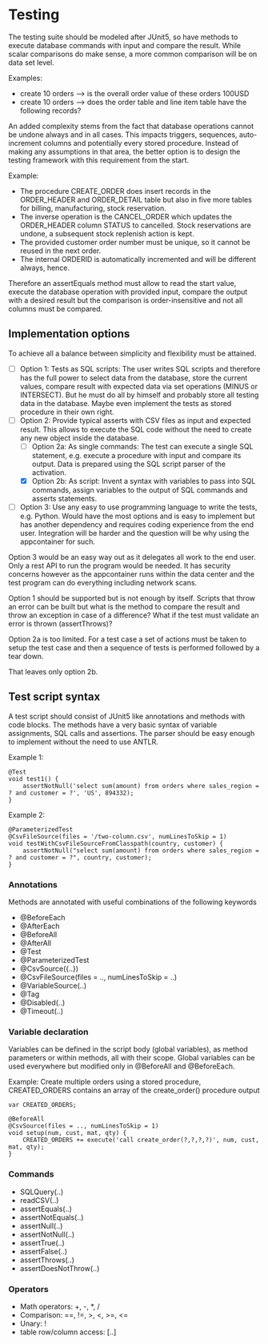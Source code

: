 # Testing

The testing suite should be modeled after JUnit5, so have methods to execute database commands with input and compare the result.
While scalar comparisons do make sense, a more common comparison will be on data set level.

Examples:

- create 10 orders --> is the overall order value of these orders 100USD
- create 10 orders --> does the order table and line item table have the following records?

An added complexity stems from the fact that database operations cannot be undone always and in all cases. This impacts triggers, sequences, auto-increment columns and potentially every stored procedure. 
Instead of making any assumptions in that area, the better option is to design the testing framework with this requirement from the start.

Example:

 - The procedure CREATE_ORDER does insert records in the ORDER_HEADER and ORDER_DETAIL table but also in five more tables for billing, manufacturing, stock reservation.
 - The inverse operation is the CANCEL_ORDER which updates the ORDER_HEADER column STATUS to cancelled. Stock reservations are undone, a subsequent stock replenish action is kept.
 - The provided customer order number must be unique, so it cannot be reused in the next order.
 - The internal ORDERID is automatically incremented and will be different always, hence.
 

Therefore an assertEquals method must allow to read the start value, execute the database operation with provided input, compare the output with a desired result but the comparison is order-insensitive and not all columns must be compared.

## Implementation options

To achieve all a balance between simplicity and flexibility must be attained.

 - [ ] Option 1: Tests as SQL scripts: The user writes SQL scripts and therefore has the full power to select data from the database, store the current values, compare result with expected data via set operations (MINUS or INTERSECT). But he must do all by himself and probably store all testing data in the database. Maybe even implement the tests as stored procedure in their own right.
 - [ ] Option 2: Provide typical asserts with CSV files as input and expected result. This allows to execute the SQL code without the need to create any new object inside the database.
   - [ ] Option 2a: As single commands: The test can execute a single SQL statement, e.g. execute a procedure with input and compare its output. Data is prepared using the SQL script parser of the activation.
   - [x] Option 2b: As script: Invent a syntax with variables to pass into SQL commands, assign variables to the output of SQL commands and asserts statements.
 - [ ] Option 3: Use any easy to use programming language to write the tests, e.g. Python. Would have the most options and is easy to implement but has another dependency and requires coding experience from the end user. Integration will be harder and the question will be why using the appcontainer for such.
 
Option 3 would be an easy way out as it delegates all work to the end user. Only a rest API to run the program would be needed. It has security concerns however as the appcontainer runs within the data center and the test program can do everything including network scans.

Option 1 should be supported but is not enough by itself. Scripts that throw an error can be built but what is the method to compare the result and throw an exception in case of a difference? What if the test must validate an error is thrown (assertThrows)?

Option 2a is too limited. For a test case a set of actions must be taken to setup the test case and then a sequence of tests is performed followed by a tear down.

That leaves only option 2b.

## Test script syntax

A test script should consist of JUnit5 like annotations and methods with code blocks. The methods have a very basic syntax of variable assignments, SQL calls and assertions. The parser should be easy enough to implement without the need to use ANTLR.

Example 1:

```
@Test
void test1() {
    assertNotNull('select sum(amount) from orders where sales_region = ? and customer = ?', 'US', 894332);
}
```

Example 2:

```
@ParameterizedTest
@CsvFileSource(files = '/two-column.csv', numLinesToSkip = 1)
void testWithCsvFileSourceFromClasspath(country, customer) {
    assertNotNull("select sum(amount) from orders where sales_region = ? and customer = ?", country, customer);
}
```

### Annotations

Methods are annotated with useful combinations of the following keywords

 - @BeforeEach
 - @AfterEach
 - @BeforeAll
 - @AfterAll
 - @Test
 - @ParameterizedTest
 - @CsvSource({..})
 - @CsvFileSource(files = .., numLinesToSkip = ..)
 - @VariableSource(..)
 - @Tag
 - @Disabled(..)
 - @Timeout(..)

### Variable declaration

Variables can be defined in the script body (global variables), as method parameters or within methods, all with their scope.
Global variables can be used everywhere but modified only in @BeforeAll and @BeforeEach.

Example: Create multiple orders using a stored procedure, CREATED_ORDERS contains an array of the create_order() procedure output

```
var CREATED_ORDERS;

@BeforeAll
@CsvSource(files = .., numLinesToSkip = 1)
void setup(num, cust, mat, qty) {
    CREATED_ORDERS += execute('call create_order(?,?,?,?)', num, cust, mat, qty);
}
```

### Commands

 - SQLQuery(..)
 - readCSV(..)
 - assertEquals(..)
 - assertNotEquals(..)
 - assertNull(..)
 - assertNotNull(..)
 - assertTrue(..)
 - assertFalse(..)
 - assertThrows(..)
 - assertDoesNotThrow(..)

### Operators

 - Math operators: +, -, *, /
 - Comparison: ==, !=, >, <, >=, <=
 - Unary: !
 - table row/column access: [..]


